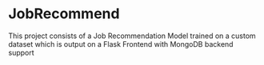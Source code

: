 # JobRecommend
This project consists of a Job Recommendation Model trained on a custom dataset which is output on a Flask Frontend with MongoDB backend support
